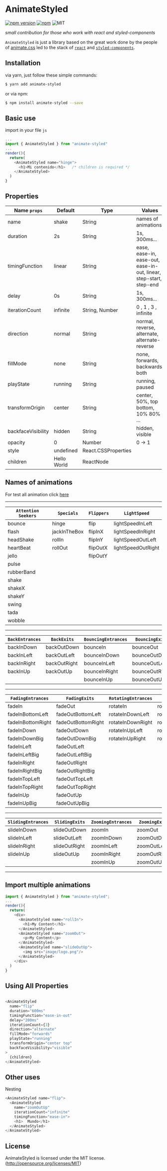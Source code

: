 # AnimateStyled

[![npm version](https://badge.fury.io/js/animate-styled.svg)](https://badge.fury.io/js/animate-styled)
[![npm](https://img.shields.io/npm/dt/animate-styled.svg)](https://npmcharts.com/compare/animate-styled?minimal=true)
![MIT](https://img.shields.io/dub/l/vibe-d.svg)

*small contribution for those who work with react and styled-components*

`AnimateStyled` is just a library based on the great work done by the people of [animate.css](https://github.com/daneden/animate.css) led to the stack of
 [`react`](https://facebook.github.io/react/) and [`styled-components`](https://www.styled-components.com/).

## Installation

via yarn, just follow these simple commands:

```bash
$ yarn add animate-styled
```
or via npm:

```bash
$ npm install animate-styled --save
```

## Basic use

 import in your file `js`

```javascript
...
import { AnimateStyled } from "animate-styled"
...
render(){
  return(
    <AnimateStyled name="hinge">
      <h1>Mi contenido</h1>   /* children is required */
    </AnimateStyled>
  )
}
```
## Properties

| Name `props` | Default | Type | Values |
|-----------------|---------|-------|----------|
| name | shake | String | names of animations |
| duration | 2s | String |  1s, 300ms... |
| timingFunction | linear | String | ease, ease-in, ease-out, ease-in-out, linear, step-start, step-end |
| delay | 0s | String | 1s, 300ms... |
| iterationCount | infinite | String, Number | 0 , 1 , 3 , infinite |
| direction | normal | String | normal, reverse, alternate, alternate-reverse |
| fillMode | none | String | none, forwards, backwards, both|
| playState | running | String | running, paused |
| transformOrigin | center | String | center, 50%, top bottom, 10% 80% ...|
| backfaceVisibility | hidden | String | hidden, visible |
| opacity | 0 | Number | 0 -> 1 |
| style | undefined | React.CSSProperties | |
| children | Hello World | ReactNode | 

## Names of animations
For test all animation click [here](https://carlosmanotas.github.io/animate-styled/)

---

| `Attention Seekers`  | `Specials` | `Flippers` | `LightSpeed` |
|--------------------|----------|----------|------------|
  | bounce | hinge | flip | lightSpeedInLeft |
  | flash | jackInTheBox | flipInX | lightSpeedInRight |
  | headShake | rollIn | flipInY | lightSpeedOutLeft |
  | heartBeat | rollOut | flipOutX | lightSpeedOutRight |
  | jello |     | flipOutY | 
  | pulse |      
  | rubberBand |  
  | shake |
  | shakeX |
  | shakeY |
  | swing |
  | tada |
  | wobble |

---

 | `BackEntrances` | `BackExits` | `BouncingEntrances` | `BouncingExits` |
 |---------------|-----------|-------------------|---------------|
 | backInDown | backOutDown | bounceIn | bounceOut |
 | backInLeft | backOutLeft | bounceInDown | bounceOutDown |
 | backInRight | backOutRight | bounceInLeft | bounceOutLeft |
 | backInUp | backOutUp | bounceInRight | bounceOutRight |
 |          |            | bounceInUp | bounceOutUp |

---

| `FadingEntrances` | `FadingExits` | `RotatingEntrances` | `RotatingExits` |
|-------------------|---------------|---------------------|-----------------|
| fadeIn | fadeOut | rotateIn | rotateOut
  | fadeInBottomLeft | fadeOutBottomLeft | rotateInDownLeft | rotateOutDownLeft
  | fadeInBottomRight | fadeOutBottomRight | rotateInDownRight | rotateOutDownRight
  | fadeInDown | fadeOutDown | rotateInUpLeft | rotateOutUpLeft
  | fadeInDownBig | fadeOutDownBig | rotateInUpRight | rotateOutUpRight
  | fadeInLeft | fadeOutLeft
  | fadeInLeftBig | fadeOutLeftBig
  | fadeInRight | fadeOutRight
  | fadeInRightBig | fadeOutRightBig
  | fadeInTopLeft | fadeOutTopLeft
  | fadeInTopRight | fadeOutTopRight
  | fadeInUp | fadeOutUp
  | fadeInUpBig | fadeOutUpBig
  
---

| `SlidingEntrances` | `SlidingExits` | `ZoomingEntrances` | `ZoomingExits` |
|--------------------|----------------|--------------------|----------------|
| slideInDown | slideOutDown | zoomIn | zoomOut
| slideInLeft | slideOutLeft | zoomInDown | zoomOutDown
| slideInRight | slideOutRight | zoomInLeft | zoomOutLeft
| slideInUp | slideOutUp | zoomInRight | zoomOutRight
|       |        | zoomInUp | zoomOutUp
  
---

## Import multiple animations
```javascript
import { AnimateStyled } from "animate-styled";
...
render(){
  return(
    <div>
      <AnimateStyled name="rollIn">
        <h1>My Content</h1>
      </AnimateStyled>
      <AnimateStyled name="zoomOut">
        <p>My Content</p>
      </AnimateStyled>
      <AnimateStyled name="slideOutUp">
        <img src="image/logo.png"/>
      </AnimateStyled>
    </div>
  )
}
```
## Using All Properties
```javascript

<AnimateStyled
  name="flip"
  duration="600ms"
  timingFunction="ease-in-out"
  delay="200ms"
  iterationCount={3}
  direction="alternate"
  fillMode="forwards"
  playState="running"
  transformOrigin="center top"
  backfaceVisibility="visible"
>
  {children}
</AnimateStyled>

```
## Other uses
Nesting
```javascript
<AnimateStyled name="flip">
  <AnimateStyled
    name="zoomOutUp"  
    iterationCount="infinite"
    timingFunction="ease-in">
    <h1>  Mundo</h1>
  </AnimateStyled>
</AnimateStyled>
```

## License
AnimateStyled is licensed under the MIT license. (http://opensource.org/licenses/MIT)

[npm-badge]: https://img.shields.io/npm/v/animate-styled.png?style=flat-square
[npm]: https://www.npmjs.org/package/animate-styled
